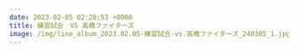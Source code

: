 ```yaml
---
date: 2023-02-05 02:28:53 +0000
title: 練習試合　VS 高橋ファイターズ
image: /img/line_album_2023.02.05-練習試合-vs.高橋ファイターズ_240305_1.jpg
---
```


